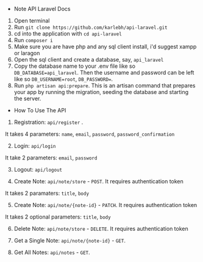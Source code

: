 -   Note API Laravel Docs

1. Open terminal
2. Run `git clone https://github.com/karlebh/api-laravel.git`
3. cd into the application with `cd api-laravel`
4. Run `composer i`
5. Make sure you are have php and any sql client install, i'd suggest xampp or laragon
6. Open the sql client and create a database, say, `api_laravel`
7. Copy the database name to your .env file like so `DB_DATABASE=api_laravel`. Then the username and password can be left like so `DB_USERNAME=root`, `DB_PASSWORD=`.
8. Run `php artisan api:prepare`. This is an artisan command that prepares your app by running the migration, seeding the database and starting the server.


- How To Use The API

1. Registration: `api/register` .

It takes 4 parameters: `name`, `email`, `password`, `password_confirmation`

2. Login: `api/login`

It take 2 parameters: `email`, `password`

3. Logout: `api/logout`

4. Create Note: `api/note/store` - `POST`. It requires authentication token

It takes 2 paramaters: `title`, `body`

5. Create Note: `api/note/{note-id}` - `PATCH`. It requires authentication token

It takes 2 optional parameters: `title`, `body`

6. Delete Note: `api/note/store` - `DELETE`. It requires authentication token

7. Get a Single Note: `api/note/{note-id}` - `GET`. 

8. Get All Notes: `api/notes` - `GET`.

